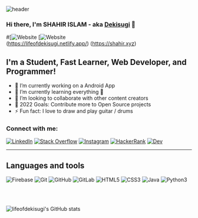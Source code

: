 ![header](https://capsule-render.vercel.app/api?type=waving&color=auto&text=Shahir%20Islam!&fontSize=40&fontColor=000000)

### Hi there, I'm SHAHIR ISLAM - aka [Dekisugi][website] 👋

#[![Website](https://img.shields.io/badge/VISIT%20NOW%20%3A%20-----lifeofdekisugi.netlify.com-blue)
[![Website](https://img.shields.io/badge/VISIT%20NOW%20%3A%20-----shahir.xyz-blue)
<br /> 
(https://lifeofdekisugi.netlify.app/) (https://shahir.xyz)


## I'm a Student, Fast Learner, Web Developer, and Programmer!

- 🔭 I’m currently working on a Android App
- 🌱 I’m currently learning everything 🤣
- 👯 I’m looking to collaborate with other content creators
- 🥅 2022 Goals: Contribute more to Open Source projects
- ⚡ Fun fact: I love to draw and play guitar / drums


### Connect with me:

[![LinkedIn][linkedin_img]][linkedin] [![Stack Overflow][stack_overflow_img]][stack_overflow] [![Instagram][instagram_img]][instagram] [![HackerRank][hacker_rank_img]][hacker_rank] [![Dev][dev_img]][dev]


---

## Languages and tools


![Firebase](https://img.shields.io/badge/-Firebase-white?style=flat-square&logo=firebase)
![Git](https://img.shields.io/badge/-Git-black?style=flat-square&logo=git)
![GitHub](https://img.shields.io/badge/-GitHub-181717?style=flat-square&logo=github)
![GitLab](https://img.shields.io/badge/-GitLab-FCA121?style=flat-square&logo=gitlab)
![HTML5](https://img.shields.io/badge/-HTML5-E34F26?style=flat-square&logo=html5&logoColor=white)
![CSS3](https://img.shields.io/badge/-CSS3-1572B6?style=flat-square&logo=css3)
![Java](https://img.shields.io/badge/Java-JDK%201.0-yellowgreen)
![Python3](https://img.shields.io/badge/Python-3.9-yellow)


<br />
<br />


[website]: https://lifeofdekisugi.netlify.app/
[github]: https://github.com/Hdekisugi
[facebook]: https://facebook.com/me.grayhathacker/
[tryhackme]: https://tryhackme.com/p/H.Dekisugi


![lifeofdekisugi's GitHub stats](https://github-readme-stats.vercel.app/api?username=lifeofdekisugi&show_icons=true&theme=radical)


<!-- references -->
[linkedin]: https://www.linkedin.com/in/lifeofdekisugi/ "LinkedIn"
[stack_overflow]: https://stackoverflow.com/users/15600603/lifeofdekisugi "Stack Overflow"
[instagram]: https://www.instagram.com/lifeofdekisugi/ "Instagram"
[hacker_rank]: # "HackerRank"
[dev]: https://dev.to/lifeofdekisugi "Dev"


<!-- img references -->
[linkedin_img]: https://img.shields.io/badge/-LinkedIn-0B66C2?style=for-the-badge&logo=linkedin "LinkedIn"
[stack_overflow_img]: https://img.shields.io/badge/-Stack%20Overflow-F2720C?style=for-the-badge&logo=stackoverflow&logoColor=ffffff "Stack Overflow"
[instagram_img]: https://img.shields.io/badge/-Instagram-E1306C?style=for-the-badge&logo=instagram&logoColor=ffffff "Instagram"
[hacker_rank_img]: https://img.shields.io/badge/-Hacker%20Rank-2EC866?style=for-the-badge&logo=hackerrank&logoColor=ffffff "HackerRank"
[dev_img]: https://img.shields.io/badge/-dev-363D44?style=for-the-badge&logo=dev.to "Dev"



[top_langs_img]: https://github-readme-stats.vercel.app/api/top-langs/?username=lifeofdekisugi&layout=compact&langs_count=8&hide_border=true&theme=radical "lifeofdekisugi Top Lang"


